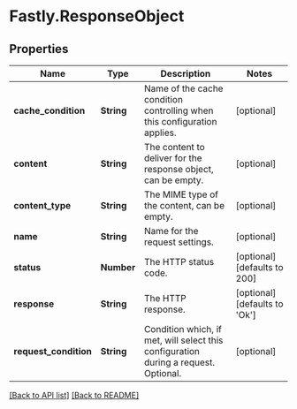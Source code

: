 # Fastly.ResponseObject

## Properties

Name | Type | Description | Notes
------------ | ------------- | ------------- | -------------
**cache_condition** | **String** | Name of the cache condition controlling when this configuration applies. | [optional] 
**content** | **String** | The content to deliver for the response object, can be empty. | [optional] 
**content_type** | **String** | The MIME type of the content, can be empty. | [optional] 
**name** | **String** | Name for the request settings. | [optional] 
**status** | **Number** | The HTTP status code. | [optional] [defaults to 200]
**response** | **String** | The HTTP response. | [optional] [defaults to 'Ok']
**request_condition** | **String** | Condition which, if met, will select this configuration during a request. Optional. | [optional] 



[[Back to API list]](../../README.md#endpoints) [[Back to README]](../../README.md)
